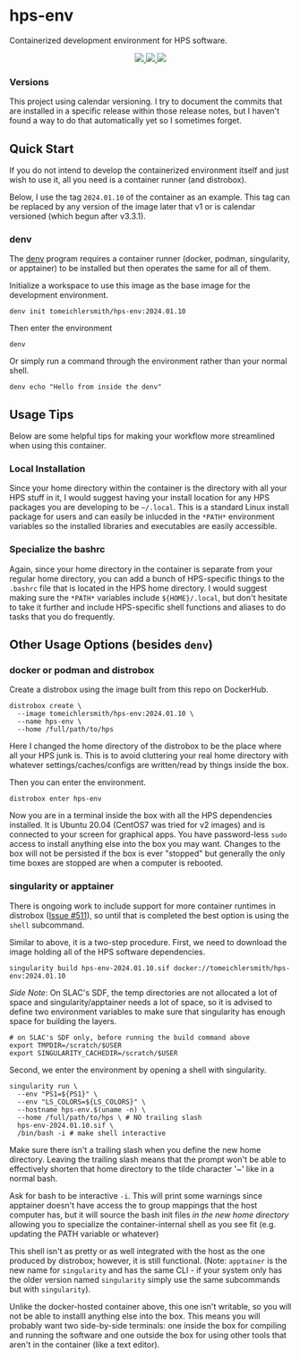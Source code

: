 # hps-env
Containerized development environment for HPS software.

<p align="center">
    <a href="http://perso.crans.org/besson/LICENSE.html" alt="GPLv3 license">
        <img src="https://img.shields.io/badge/License-GPLv3-blue.svg" />
    </a>
    <a href="https://github.com/tomeichlersmith/hps-env/actions" alt="Actions">
        <img src="https://github.com/tomeichlersmith/hps-env/actions/workflows/ci.yml/badge.svg" />
    </a>
    <a href="https://hub.docker.com/r/tomeichlersmith/hps-env" alt="DockerHub">
        <img src="https://img.shields.io/github/v/release/tomeichlersmith/hps-env" />
    </a>
</p>

### Versions
This project using calendar versioning. I try to document the commits that are installed
in a specific release within those release notes, but I haven't found a way to do that
automatically yet so I sometimes forget.


## Quick Start
If you do not intend to develop the containerized environment itself
and just wish to use it, all you need is a container runner (and distrobox).

Below, I use the tag `2024.01.10` of the container as an example. This tag can
be replaced by any version of the image later that v1 or is calendar versioned
(which begun after v3.3.1).

### denv
The [denv](https://github.com/tomeichlersmith/denv) program requires a container 
runner (docker, podman, singularity, or apptainer) to be installed but then operates
the same for all of them.

Initialize a workspace to use this image as the base image for the development environment.
```
denv init tomeichlersmith/hps-env:2024.01.10
```
Then enter the environment
```
denv
```
Or simply run a command through the environment rather than your normal shell.
```
denv echo "Hello from inside the denv"
```

## Usage Tips
Below are some helpful tips for making your workflow more streamlined when using this container.

### Local Installation
Since your home directory within the container is the directory with all your HPS stuff in it,
I would suggest having your install location for any HPS packages you are developing to be 
`~/.local`. This is a standard Linux install package for users and can easily be inlucded in 
the `*PATH*` environment variables so the installed libraries and executables are easily accessible.

### Specialize the bashrc
Again, since your home directory in the container is separate from your regular home directory,
you can add a bunch of HPS-specific things to the `.bashrc` file that is located in the HPS
home directory. I would suggest making sure the `*PATH*` variables include `${HOME}/.local`,
but don't hesitate to take it further and include HPS-specific shell functions and aliases
to do tasks that you do frequently.

## Other Usage Options (besides `denv`)

### docker or podman and distrobox
Create a distrobox using the image built from this repo on DockerHub.
```
distrobox create \
  --image tomeichlersmith/hps-env:2024.01.10 \
  --name hps-env \
  --home /full/path/to/hps
```
Here I changed the home directory of the distrobox to be the place where all
your HPS junk is. This is to avoid cluttering your real home directory with whatever
settings/caches/configs are written/read by things inside the box.

Then you can enter the environment.
```
distrobox enter hps-env
```
Now you are in a terminal inside the box with all the HPS dependencies installed.
It is Ubuntu 20.04 (CentOS7 was tried for v2 images) and is connected to your 
screen for graphical apps.
You have password-less `sudo` access to install anything else into the box you may
want. Changes to the box will not be persisted if the box is ever "stopped" but
generally the only time boxes are stopped are when a computer is rebooted.

### singularity or apptainer
There is ongoing work to include support for more container runtimes in distrobox
([Issue #511](https://github.com/89luca89/distrobox/issues/511)), so until that is 
completed the best option is using the `shell` subcommand.

Similar to above, it is a two-step procedure. First, we need to download the
image holding all of the HPS software dependencies.
```
singularity build hps-env-2024.01.10.sif docker://tomeichlersmith/hps-env:2024.01.10
```
_Side Note_: On SLAC's SDF, the temp directories are not allocated a lot of
space and singularity/apptainer needs a lot of space, so it is advised to 
define two environment variables to make sure that singularity has enough
space for building the layers.
```
# on SLAC's SDF only, before running the build command above
export TMPDIR=/scratch/$USER
export SINGULARITY_CACHEDIR=/scratch/$USER
```

Second, we enter the environment by opening a shell with singularity.
```
singularity run \
  --env "PS1=${PS1}" \
  --env "LS_COLORS=${LS_COLORS}" \
  --hostname hps-env.$(uname -n) \
  --home /full/path/to/hps \ # NO trailing slash
  hps-env-2024.01.10.sif \
  /bin/bash -i # make shell interactive
```

Make sure there isn't a trailing slash when you define the new home directory.
Leaving the trailing slash means that the prompt won't be able to effectively shorten
that home directory to the tilde character '~' like in a normal bash.

Ask for bash to be interactive `-i`. This will print some warnings since apptainer
doesn't have access the to group mappings that the host computer has, but it will
source the bash init files _in the new home directory_ allowing you to specialize the
container-internal shell as you see fit (e.g. updating the PATH variable or whatever)

This shell isn't as pretty or as well integrated with the host as the one produced by distrobox;
however, it is still functional. (Note: `apptainer` is the new name for `singularity` and has
the same CLI - if your system only has the older version named `singularity` simply use the same
subcommands but with `singularity`).

Unlike the docker-hosted container above, this one isn't writable, so you will not be able to
installl anything else into the box. This means you will probably want two side-by-side terminals:
one inside the box for compiling and running the software and one outside the box for using other
tools that aren't in the container (like a text editor).
